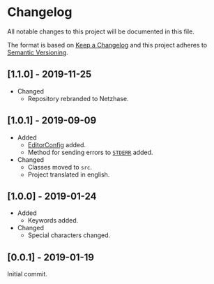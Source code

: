# Changelog
All notable changes to this project will be documented in this file.

The format is based on [Keep a Changelog](https://keepachangelog.com/en/1.0.0/) and this project adheres to [Semantic Versioning](https://semver.org/spec/v2.0.0.html).

## [1.1.0] - 2019-11-25
* Changed
  * Repository rebranded to Netzhase.

## [1.0.1] - 2019-09-09
* Added
  * [EditorConfig][editorconfig] added.
  * Method for sending errors to [`STDERR`](https://www.php.net/manual/en/features.commandline.io-streams.php) added.
* Changed
  * Classes moved to `src`.
  * Project translated in english.

## [1.0.0] - 2019-01-24
* Added
  * Keywords added.
* Changed
  * Special characters changed.

## [0.0.1] - 2019-01-19
Initial commit.

[editorconfig]: https://editorconfig.org/
